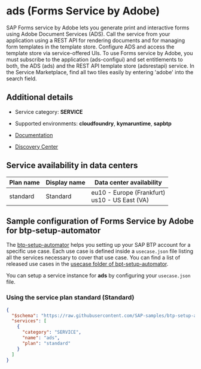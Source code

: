 # ads (Forms Service by Adobe)

SAP Forms service by Adobe lets you generate print and interactive forms using Adobe Document Services (ADS). Call the service from your application using a REST API for rendering documents and for managing form templates in the template store. Configure ADS and access the template store via service-offered UIs. To use Forms service by Adobe, you must subscribe to the application (ads-configui) and set entitlements to both, the ADS (ads) and the REST API template store (adsrestapi) service. In the Service Marketplace, find all two tiles easily by entering 'adobe' into the search field.

## Additional details
- Service category: **SERVICE**
- Supported environments: **cloudfoundry**, **kymaruntime**, **sapbtp**

- [Documentation](https://help.sap.com/viewer/dcbea777ceb3411cb10500a1a392273e/Cloud/en-US/8a668ee41fea4cf39c6bd6d21bff6a6e.html)
- [Discovery Center](https://discovery-center.cloud.sap/protected/index.html#/serviceCatalog/forms-service-by-adobe)

## Service availability in data centers

| Plan name | Display name | Data center availability  |
|------|----------------|---------------------------|
|  standard  |  Standard  | eu10 - Europe (Frankfurt)<br> us10 - US East (VA)  |

## Sample configuration of **Forms Service by Adobe** for btp-setup-automator

The [btp-setup-automator](https://github.com/SAP-samples/btp-setup-automator) helps you setting up your SAP BTP account for a specific use case. Each use case is defined inside a `usecase.json` file listing all the services necessary to cover that use case. You can find a list of released use cases in the [usecase folder of bpt-setup-automator](https://github.com/SAP-samples/btp-setup-automator/tree/main/usecases).

You can setup a service instance for **ads** by configuring your `usecase.json` file.

### Using the service plan **standard** (Standard)

```json
{
  "$schema": "https://raw.githubusercontent.com/SAP-samples/btp-setup-automator/main/libs/btpsa-usecase.json",
  "services": [
    {
      "category": "SERVICE",
      "name": "ads",
      "plan": "standard"
    }
  ]
}
```
